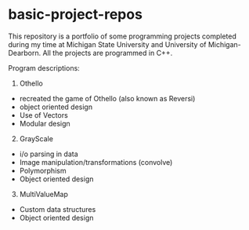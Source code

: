 # basic-project-repos
This repository is a portfolio of some programming projects completed during my time at Michigan State University and University of Michigan-Dearborn. All the projects are programmed in C++.

Program descriptions:

1. Othello
  - recreated the game of Othello (also known as Reversi)
  - object oriented design
  - Use of Vectors
  - Modular design
 
  
 2. GrayScale
  - i/o parsing in data
  - Image manipulation/transformations (convolve)
  - Polymorphism 
  - Object oriented design
  
  
 3. MultiValueMap
  - Custom data structures
  - Object oriented design
